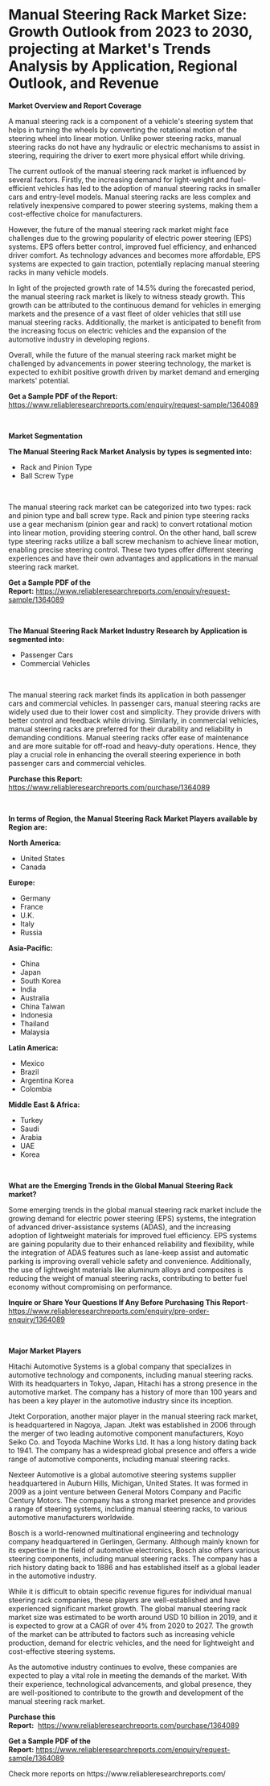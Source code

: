 <p><h1>Manual Steering Rack Market Size: Growth Outlook from 2023 to 2030, projecting at Market's Trends Analysis by Application, Regional Outlook, and Revenue</h1></p><p><strong>Market Overview and Report Coverage</strong></p>
<p><p>A manual steering rack is a component of a vehicle's steering system that helps in turning the wheels by converting the rotational motion of the steering wheel into linear motion. Unlike power steering racks, manual steering racks do not have any hydraulic or electric mechanisms to assist in steering, requiring the driver to exert more physical effort while driving.</p><p>The current outlook of the manual steering rack market is influenced by several factors. Firstly, the increasing demand for light-weight and fuel-efficient vehicles has led to the adoption of manual steering racks in smaller cars and entry-level models. Manual steering racks are less complex and relatively inexpensive compared to power steering systems, making them a cost-effective choice for manufacturers.</p><p>However, the future of the manual steering rack market might face challenges due to the growing popularity of electric power steering (EPS) systems. EPS offers better control, improved fuel efficiency, and enhanced driver comfort. As technology advances and becomes more affordable, EPS systems are expected to gain traction, potentially replacing manual steering racks in many vehicle models.</p><p>In light of the projected growth rate of 14.5% during the forecasted period, the manual steering rack market is likely to witness steady growth. This growth can be attributed to the continuous demand for vehicles in emerging markets and the presence of a vast fleet of older vehicles that still use manual steering racks. Additionally, the market is anticipated to benefit from the increasing focus on electric vehicles and the expansion of the automotive industry in developing regions.</p><p>Overall, while the future of the manual steering rack market might be challenged by advancements in power steering technology, the market is expected to exhibit positive growth driven by market demand and emerging markets' potential.</p></p>
<p><strong>Get a Sample PDF of the Report:</strong> <a href="https://www.reliableresearchreports.com/enquiry/request-sample/1364089">https://www.reliableresearchreports.com/enquiry/request-sample/1364089</a></p>
<p>&nbsp;</p>
<p><strong>Market Segmentation</strong></p>
<p><strong>The Manual Steering Rack Market Analysis by types is segmented into:</strong></p>
<p><ul><li>Rack and Pinion Type</li><li>Ball Screw Type</li></ul></p>
<p>&nbsp;</p>
<p><p>The manual steering rack market can be categorized into two types: rack and pinion type and ball screw type. Rack and pinion type steering racks use a gear mechanism (pinion gear and rack) to convert rotational motion into linear motion, providing steering control. On the other hand, ball screw type steering racks utilize a ball screw mechanism to achieve linear motion, enabling precise steering control. These two types offer different steering experiences and have their own advantages and applications in the manual steering rack market.</p></p>
<p><strong>Get a Sample PDF of the Report:</strong>&nbsp;<a href="https://www.reliableresearchreports.com/enquiry/request-sample/1364089">https://www.reliableresearchreports.com/enquiry/request-sample/1364089</a></p>
<p>&nbsp;</p>
<p><strong>The Manual Steering Rack Market Industry Research by Application is segmented into:</strong></p>
<p><ul><li>Passenger Cars</li><li>Commercial Vehicles</li></ul></p>
<p>&nbsp;</p>
<p><p>The manual steering rack market finds its application in both passenger cars and commercial vehicles. In passenger cars, manual steering racks are widely used due to their lower cost and simplicity. They provide drivers with better control and feedback while driving. Similarly, in commercial vehicles, manual steering racks are preferred for their durability and reliability in demanding conditions. Manual steering racks offer ease of maintenance and are more suitable for off-road and heavy-duty operations. Hence, they play a crucial role in enhancing the overall steering experience in both passenger cars and commercial vehicles.</p></p>
<p><strong>Purchase this Report:</strong>&nbsp; <a href="https://www.reliableresearchreports.com/purchase/1364089">https://www.reliableresearchreports.com/purchase/1364089</a></p>
<p>&nbsp;</p>
<p><strong>In terms of Region, the Manual Steering Rack Market Players available by Region are:</strong></p>
<p>
    <p> <strong> North America: </strong>
        <ul>
            <li>United States</li>
            <li>Canada</li>
        </ul>
        </p> 
    <p> <strong> Europe: </strong>
        <ul>
            <li>Germany</li>
            <li>France</li>
            <li>U.K.</li>
            <li>Italy</li>
            <li>Russia</li>
        </ul>
        </p> 
    <p> <strong> Asia-Pacific: </strong>
        <ul>
            <li>China</li>
            <li>Japan</li>
            <li>South Korea</li>
            <li>India</li>
            <li>Australia</li>
            <li>China Taiwan</li>
            <li>Indonesia</li>
            <li>Thailand</li>
            <li>Malaysia</li>
        </ul>
        </p> 
    <p> <strong> Latin America: </strong>
        <ul>
            <li>Mexico</li>
            <li>Brazil</li>
            <li>Argentina Korea</li>
            <li>Colombia</li>
        </ul>
        </p> 
    <p> <strong> Middle East & Africa: </strong>
        <ul>
            <li>Turkey</li>
            <li>Saudi</li>
            <li>Arabia</li>
            <li>UAE</li>
            <li>Korea</li>
        </ul>
    </p>
    </p>
<p>&nbsp;</p>
<p><strong>What are the Emerging Trends in the Global Manual Steering Rack market?</strong></p>
<p><p>Some emerging trends in the global manual steering rack market include the growing demand for electric power steering (EPS) systems, the integration of advanced driver-assistance systems (ADAS), and the increasing adoption of lightweight materials for improved fuel efficiency. EPS systems are gaining popularity due to their enhanced reliability and flexibility, while the integration of ADAS features such as lane-keep assist and automatic parking is improving overall vehicle safety and convenience. Additionally, the use of lightweight materials like aluminum alloys and composites is reducing the weight of manual steering racks, contributing to better fuel economy without compromising on performance.</p></p>
<p><strong>Inquire or Share Your Questions If Any Before Purchasing This Report</strong>- <a href="https://www.reliableresearchreports.com/enquiry/pre-order-enquiry/1364089">https://www.reliableresearchreports.com/enquiry/pre-order-enquiry/1364089</a></p>
<p>&nbsp;</p>
<p><strong>Major Market Players</strong></p>
<p><p>Hitachi Automotive Systems is a global company that specializes in automotive technology and components, including manual steering racks. With its headquarters in Tokyo, Japan, Hitachi has a strong presence in the automotive market. The company has a history of more than 100 years and has been a key player in the automotive industry since its inception.</p><p>Jtekt Corporation, another major player in the manual steering rack market, is headquartered in Nagoya, Japan. Jtekt was established in 2006 through the merger of two leading automotive component manufacturers, Koyo Seiko Co. and Toyoda Machine Works Ltd. It has a long history dating back to 1941. The company has a widespread global presence and offers a wide range of automotive components, including manual steering racks.</p><p>Nexteer Automotive is a global automotive steering systems supplier headquartered in Auburn Hills, Michigan, United States. It was formed in 2009 as a joint venture between General Motors Company and Pacific Century Motors. The company has a strong market presence and provides a range of steering systems, including manual steering racks, to various automotive manufacturers worldwide.</p><p>Bosch is a world-renowned multinational engineering and technology company headquartered in Gerlingen, Germany. Although mainly known for its expertise in the field of automotive electronics, Bosch also offers various steering components, including manual steering racks. The company has a rich history dating back to 1886 and has established itself as a global leader in the automotive industry.</p><p>While it is difficult to obtain specific revenue figures for individual manual steering rack companies, these players are well-established and have experienced significant market growth. The global manual steering rack market size was estimated to be worth around USD 10 billion in 2019, and it is expected to grow at a CAGR of over 4% from 2020 to 2027. The growth of the market can be attributed to factors such as increasing vehicle production, demand for electric vehicles, and the need for lightweight and cost-effective steering systems.</p><p>As the automotive industry continues to evolve, these companies are expected to play a vital role in meeting the demands of the market. With their experience, technological advancements, and global presence, they are well-positioned to contribute to the growth and development of the manual steering rack market.</p></p>
<p><strong>Purchase this Report:</strong>&nbsp;&nbsp;<a href="https://www.reliableresearchreports.com/purchase/1364089">https://www.reliableresearchreports.com/purchase/1364089</a></p>
<p></p>
<p><strong>Get a Sample PDF of the Report:</strong>&nbsp;<a href="https://www.reliableresearchreports.com/enquiry/request-sample/1364089">https://www.reliableresearchreports.com/enquiry/request-sample/1364089</a></p>
<p>Check more reports on https://www.reliableresearchreports.com/</p>